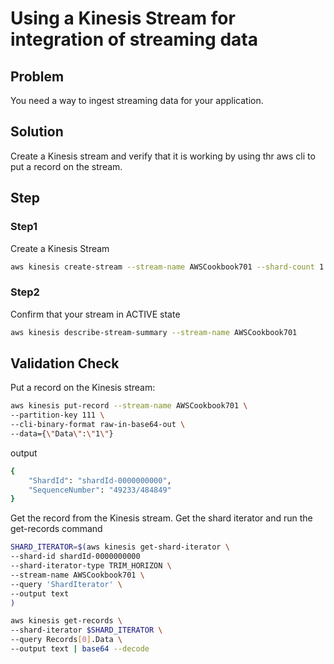 # Using a Kinesis Stream for integration of streaming data

## Problem

You need a way to ingest streaming data for your application.

## Solution

Create a Kinesis stream and verify that it is working by using thr aws cli to put a record on the stream.

## Step

### Step1

Create a Kinesis Stream

```bash
aws kinesis create-stream --stream-name AWSCookbook701 --shard-count 1
```

### Step2

Confirm that your stream in ACTIVE state

```bash
aws kinesis describe-stream-summary --stream-name AWSCookbook701 
```

## Validation Check

Put a record on the Kinesis stream:

```bash
aws kinesis put-record --stream-name AWSCookbook701 \
--partition-key 111 \
--cli-binary-format raw-in-base64-out \
--data={\"Data\":\"1\"}
```

output
```bash
{
    "ShardId": "shardId-0000000000",
    "SequenceNumber": "49233/484849"
}
```

Get the record from the Kinesis stream.
Get the shard iterator and run the get-records command

```bash
SHARD_ITERATOR=$(aws kinesis get-shard-iterator \
--shard-id shardId-0000000000
--shard-iterator-type TRIM_HORIZON \
--stream-name AWSCookbook701 \
--query 'ShardIterator' \
--output text
)

aws kinesis get-records \
--shard-iterator $SHARD_ITERATOR \
--query Records[0].Data \
--output text | base64 --decode
```
